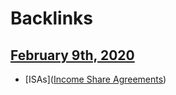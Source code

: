 
# Backlinks
## [February 9th, 2020](<February 9th, 2020.md>)
- [ISAs]([Income Share Agreements](<Income Share Agreements.md>))

